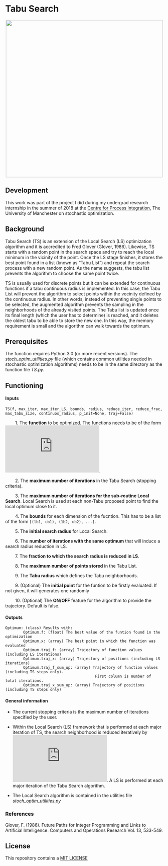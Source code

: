 # Tabu Search

<p align="center">
<img src="https://github.com/edgarsmdn/TS/blob/master/TS_1.gif" width="500"> 
</p>

## Development

This work was part of the project I did during my undergrad research internship in the summer of 2018 at the [Centre for Process Integration](https://www.ceas.manchester.ac.uk/cpi/), The University of Manchester on stochastic optimization.

## Background

Tabu Search (TS) is an extension of the Local Search (LS) optimization algorithm and it is accredited to Fred Glover (Glover, 1986). Likewise, TS starts with a random point in the search space and try to reach the local minimum in the vicinity of the point. Once the LS stage finishes, it stores the best point found in a list (known as “Tabu List”) and repeat the search process with a new random point. As the name suggests, the tabu list prevents the algorithm to choose the same point twice.

TS is usually used for discrete points but it can be extended for continuous functions if a tabu continuous radius is implemented. In this case, the Tabu List will prevent the algorithm to select points within the vecinity defined by the continuous radius. In other words, instead of preventing single points to be selected, the augmented algorithm prevents the sampling in the neighborhoods of the already visited points. The Tabu list is updated once its final length (which the user has to determine) is reached, and it deletes the oldest tabu to be able to store the new one. In this way, the memory requirement is small and the algorithm can walk towards the optimum.

## Prerequisites

The function requires Python 3.0 (or more recent versions). The *stoch_optim_utilities.py* file (which contains common utilities needed in stochastic optimization algorithms) needs to be in the same directory as the function file *TS.py*.

## Functioning

#### Inputs

```
TS(f, max_iter, max_iter_LS, bounds, radius, reduce_iter, reduce_frac, max_tabu_size, continuos_radius, p_init=None, traj=False)
```

&nbsp;&nbsp;&nbsp;&nbsp;&nbsp;&nbsp;&nbsp; 1. The **function** to be optimized. The functions needs to be of the form ![equation](https://latex.codecogs.com/gif.latex?%5Cmathbb%7BR%7D%5En%20%5Crightarrow%20%5Cmathbb%7BR%7D).

&nbsp;&nbsp;&nbsp;&nbsp;&nbsp;&nbsp;&nbsp; 2. The **maximum number of iterations** in the Tabu Search (stopping criteria).

&nbsp;&nbsp;&nbsp;&nbsp;&nbsp;&nbsp;&nbsp; 3. The **maximum number of iterations for the sub-routine Local Search**. Local Search is used at each non-Tabu proposed point to find the local optimum close to it.

&nbsp;&nbsp;&nbsp;&nbsp;&nbsp;&nbsp;&nbsp; 4. The **bounds** for each dimension of the fucntion. This has to be a list of the form `[(lb1, ub1), (1b2, ub2), ...]`.

&nbsp;&nbsp;&nbsp;&nbsp;&nbsp;&nbsp;&nbsp; 5. The **initial search radius** for Local Search.

&nbsp;&nbsp;&nbsp;&nbsp;&nbsp;&nbsp;&nbsp; 6. The **number of iterations with the same optimum** that will induce a search radius reduction in LS.

&nbsp;&nbsp;&nbsp;&nbsp;&nbsp;&nbsp;&nbsp; 7. The **fraction to which the search radius is reduced in LS**.

&nbsp;&nbsp;&nbsp;&nbsp;&nbsp;&nbsp;&nbsp; 8. The **maximum number of points stored**  in the Tabu List.

&nbsp;&nbsp;&nbsp;&nbsp;&nbsp;&nbsp;&nbsp; 9. The **Tabu radius** which defines the Tabu neighborhoods.

&nbsp;&nbsp;&nbsp;&nbsp;&nbsp;&nbsp;&nbsp; 9. (Optional) The **initial point** for the funtion to be firstly evaluated. If not given, it will generates one randomly

&nbsp;&nbsp;&nbsp;&nbsp;&nbsp;&nbsp;&nbsp; 10. (Optional) The **ON/OFF** feature for the algorithm to provide the trajectory. Default is false.

#### Outputs

```
Optimum: (class) Results with:
        Optimum.f: (float) The best value of the funtion found in the optimization
        Optimum.x: (array) The best point in which the function was evaluated
        Optimum.traj_f: (array) Trajectory of function values (including LS iterations)
        Optimum.traj_x: (array) Trajectory of positions (including LS iterations)
        Optimum.traj_f_sum_up: (array) Trajectory of function values (including TS steps only). 
                                        First column is number of total iterations.
        Optimum.traj_x_sum_up: (array) Trajectory of positions (including TS steps only)
```

#### General information

* The current stopping criteria is the maximum number of iterations specified by the user.

* Within the Local Search (LS) framework that is performed at each major iteration of TS, the search neighborhood is reduced iteratively by ![eq](https://latex.codecogs.com/gif.latex?r%5E%7Bt&plus;1%7D%20%3D%20r_%7Bred%7D%20%7E%20r%5Et). A LS is performed at each major iteration of the Tabu Search algorithm.

* The Local Search algorithm is contained in the utilities file *stoch_optim_utilities.py* 

### References

Glover, F. (1986). Future Paths for Integer Programming and Links to Artificial Intelligence. Computers and Operations Research Vol. 13, 533-549.

## License

This repository contains a [MIT LICENSE](https://github.com/edgarsmdn/TS/blob/master/LICENSE)
